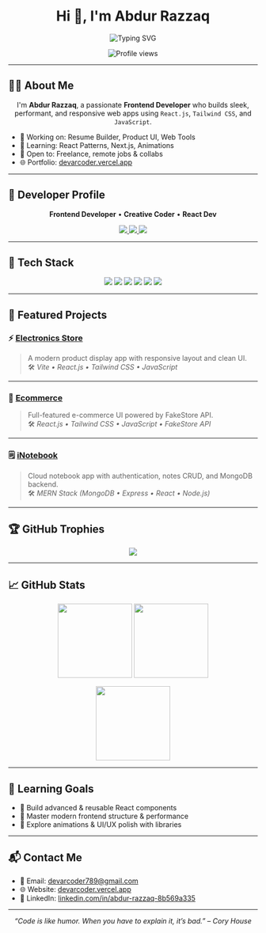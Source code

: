 <h1 align="center">Hi 👋, I'm Abdur Razzaq</h1>

<p align="center">
  <img src="https://readme-typing-svg.demolab.com?font=Fira+Code&weight=500&size=22&duration=3000&pause=1000&center=true&vCenter=true&width=440&lines=Frontend+Developer+%7C+React+Dev+%7C+Problem+Solver;Welcome+to+my+GitHub+profile!" alt="Typing SVG" />
</p>

<p align="center">
  <img src="https://komarev.com/ghpvc/?username=devARcoder&label=Profile%20views&color=0e75b6&style=flat" alt="Profile views" />
</p>

----------

## 🧑‍💻 About Me

<p align="center">
I'm <strong>Abdur Razzaq</strong>, a passionate <strong>Frontend Developer</strong> who builds sleek, performant, and responsive web apps using <code>React.js</code>, <code>Tailwind CSS</code>, and <code>JavaScript</code>.
</p>

- 🔭 Working on: Resume Builder, Product UI, Web Tools  
- 🌱 Learning: React Patterns, Next.js, Animations  
- 🤝 Open to: Freelance, remote jobs & collabs  
- 🌐 Portfolio: [devarcoder.vercel.app](https://devarcoder.vercel.app)

--------

## 🧠 Developer Profile

<p align="center">
  <b>Frontend Developer</b> • <b>Creative Coder</b> • <b>React Dev</b>
</p>

<p align="center">
  <a href="https://www.linkedin.com/in/abdur-razzaq-8b569a335/">
    <img src="https://img.shields.io/badge/LinkedIn-0A66C2?style=for-the-badge&logo=linkedin&logoColor=white" />
  </a>
  <a href="https://github.com/devARcoder">
    <img src="https://img.shields.io/badge/GitHub-171515?style=for-the-badge&logo=github&logoColor=white" />
  </a>
  <a href="https://devarcoder.vercel.app">
    <img src="https://img.shields.io/badge/Portfolio-000000?style=for-the-badge&logo=vercel&logoColor=white" />
  </a>
</p>

--------

## 🚀 Tech Stack

<p align="center">
  <img src="https://img.shields.io/badge/React-20232A?style=for-the-badge&logo=react&logoColor=61DAFB" />
  <img src="https://img.shields.io/badge/TailwindCSS-06B6D4?style=for-the-badge&logo=tailwindcss&logoColor=white" />
  <img src="https://img.shields.io/badge/JavaScript-F7DF1E?style=for-the-badge&logo=javascript&logoColor=black" />
  <img src="https://img.shields.io/badge/Bootstrap-563D7C?style=for-the-badge&logo=bootstrap&logoColor=white" />
  <img src="https://img.shields.io/badge/Vite-646CFF?style=for-the-badge&logo=vite&logoColor=white" />
  <img src="https://img.shields.io/badge/Figma-F24E1E?style=for-the-badge&logo=figma&logoColor=white" />
</p>


--------

## 📂 Featured Projects

### ⚡ [Electronics Store](https://github.com/devARcoder/Electronics_Store)  
> A modern product display app with responsive layout and clean UI.  
🛠 _Vite • React.js • Tailwind CSS • JavaScript_

---

### 🛒 [Ecommerce](https://github.com/devARcoder/Ecommerce)  
> Full-featured e-commerce UI powered by FakeStore API.  
🛠 _React.js • Tailwind CSS • JavaScript • FakeStore API_

-----

### 🗒️ [iNotebook](https://github.com/devARcoder/iNotebook)  
> Cloud notebook app with authentication, notes CRUD, and MongoDB backend.  
🛠 _MERN Stack (MongoDB • Express • React • Node.js)_

---

## 🏆 GitHub Trophies

<p align="center">
  <img src="https://github-profile-trophy.vercel.app/?username=devARcoder&theme=tokyonight&margin-w=10&margin-h=10&row=1" />
</p>

---

## 📈 GitHub Stats

<p align="center">
  <img src="https://github-readme-stats.vercel.app/api?username=devARcoder&show_icons=true&theme=tokyonight" height="150" />
  <img src="https://github-readme-streak-stats.herokuapp.com/?user=devARcoder&theme=tokyonight" height="150"/>
</p>

<p align="center">
  <img src="https://github-readme-stats.vercel.app/api/top-langs/?username=devARcoder&layout=compact&theme=tokyonight" height="150" />
</p>

---

## 🎯 Learning Goals

- 🔹 Build advanced & reusable React components  
- 🔹 Master modern frontend structure & performance  
- 🔹 Explore animations & UI/UX polish with libraries

---

## 📬 Contact Me

- 📧 Email: [devarcoder789@gmail.com](mailto:devarcoder789@gmail.com)  
- 🌐 Website: [devarcoder.vercel.app](https://devarcoder.vercel.app)  
- 💼 LinkedIn: [linkedin.com/in/abdur-razzaq-8b569a335](https://www.linkedin.com/in/abdur-razzaq-8b569a335)

---

<p align="center">
  <em>“Code is like humor. When you have to explain it, it’s bad.” – Cory House</em>
</p>

